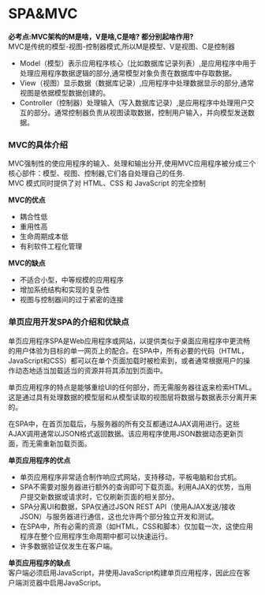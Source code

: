 # SPA&MVC

**必考点:MVC架构的M是啥，V是啥,C是啥? 都分别起啥作用?**  
MVC是传统的模型-视图-控制器模式,所以M是模型、V是视图、C是控制器
+ Model（模型）表示应用程序核心（比如数据库记录列表）,是应用程序中用于处理应用程序数据逻辑的部分,通常模型对象负责在数据库中存取数据。
+ View（视图）显示数据（数据库记录）,应用程序中处理数据显示的部分,通常视图是依据模型数据创建的。
+ Controller（控制器）处理输入（写入数据库记录）,是应用程序中处理用户交互的部分。通常控制器负责从视图读取数据，控制用户输入，并向模型发送数据。  
  
  
### MVC的具体介绍
MVC强制性的使应用程序的输入、处理和输出分开,使用MVC应用程序被分成三个核心部件：模型、视图、控制器,它们各自处理自己的任务.  
MVC 模式同时提供了对 HTML、CSS 和 JavaScript 的完全控制  

**MVC的优点**
+ 耦合性低
+ 重用性高
+ 生命周期成本低
+ 有利软件工程化管理  

**MVC的缺点**
+ 不适合小型，中等规模的应用程序
+ 增加系统结构和实现的复杂性
+ 视图与控制器间的过于紧密的连接


### 单页应用开发SPA的介绍和优缺点  
单页应用程序SPA是Web应用程序或网站，以提供类似于桌面应用程序中更流畅的用户体验为目标的单一网页上的配合。在SPA中，所有必要的代码（HTML，JavaScript和CSS）都可以在单个页面加载时被检索到，或者通常根据用户的操作动态地适当加载适当的资源并将其添加到页面中。  
  
单页应用程序的特点是能够重绘UI的任何部分，而无需服务器往返来检索HTML。这是通过具有处理数据的模型层和从模型读取的视图层将数据与数据表示分离开来的。  
  
在SPA中，在首页加载后，与服务器的所有交互都通过AJAX调用进行。这些AJAX调用通常以JSON格式返回数据。该应用程序使用JSON数据动态更新页面，而无需重新加载页面。  

**单页应用程序的优点**
+ 单页应用程序非常适合制作响应式网站，支持移动，平板电脑和台式机。
+ SPA不需要对服务器进行额外的查询即可下载页面。利用AJAX的优势，当用户提交新数据或请求时，它仅刷新页面的相关部分。
+ SPA分离UI和数据，SPA仅通过JSON REST API（使用AJAX发送/接收JSON）与服务器进行通信，这也允许两个部分独立开发和测试。
+ 在SPA中，所有必需的资源（如HTML，CSS和脚本）仅加载一次，这使应用程序在整个应用程序生命周期中都可以快速运行。
+ 许多数据验证仅发生在客户端。  
  
**单页应用程序的缺点**  
客户端必须启用JavaScript，并使用JavaScript构建单页应用程序，因此应在客户端浏览器中启用JavaScript。
